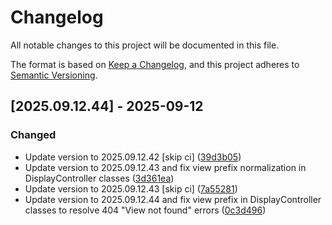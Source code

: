 # Changelog

All notable changes to this project will be documented in this file.

The format is based on [Keep a Changelog](https://keepachangelog.com/en/1.0.0/),
and this project adheres to [Semantic Versioning](https://semver.org/spec/v2.0.0.html).

## [2025.09.12.44] - 2025-09-12

### Changed

* Update version to 2025.09.12.42 [skip ci] ([39d3b05](https://github.com/N6REJ/bears_aichatbot/commit/39d3b05))
* Update version to 2025.09.12.43 and fix view prefix normalization in DisplayController classes ([3d361ea](https://github.com/N6REJ/bears_aichatbot/commit/3d361ea))
* Update version to 2025.09.12.43 [skip ci] ([7a55281](https://github.com/N6REJ/bears_aichatbot/commit/7a55281))
* Update version to 2025.09.12.44 and fix view prefix in DisplayController classes to resolve 404 "View not found" errors ([0c3d496](https://github.com/N6REJ/bears_aichatbot/commit/0c3d496))

